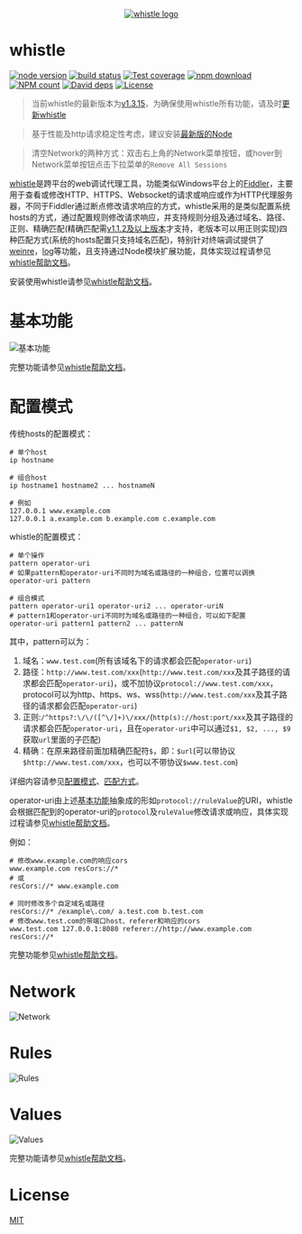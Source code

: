 <p align="center">
  <a href="https://avwo.github.io/whistle/">
    <img alt="whistle logo" src="https://raw.githubusercontent.com/avwo/whistle/master/biz/webui/htdocs/img/whistle.png">
  </a>
</p>


# whistle
[![node version](https://img.shields.io/badge/node.js-%3E=_0.10-green.svg?style=flat-square)](http://nodejs.org/download/)
[![build status](https://img.shields.io/travis/avwo/whistle.svg?style=flat-square)](https://travis-ci.org/avwo/whistle)
[![Test coverage](https://codecov.io/gh/avwo/whistle/branch/master/graph/badge.svg?style=flat-square)](https://codecov.io/gh/avwo/whistle)
[![npm download](https://img.shields.io/npm/dm/whistle.svg?style=flat-square)](https://npmjs.org/package/whistle)
[![NPM count](https://img.shields.io/npm/dt/whistle.svg?style=flat-square)](https://www.npmjs.com/package/whistle)
[![David deps](https://img.shields.io/david/avwo/whistle.svg?style=flat-square)](https://david-dm.org/avwo/whistle)
[![License](https://img.shields.io/npm/l/whistle.svg?style=flat-square)](https://www.npmjs.com/package/whistle)

> 当前whistle的最新版本为[v1.3.15](https://github.com/avwo/whistle/blob/master/CHANGELOG.md#-)，为确保使用whistle所有功能，请及时[更新whistle](https://avwo.github.io/whistle/update.html)

> 基于性能及http请求稳定性考虑，建议安装[最新版的Node](https://nodejs.org/)

> 清空Network的两种方式：双击右上角的Network菜单按钮，或hover到Network菜单按钮点击下拉菜单的`Remove All Sessions`

[whistle](https://github.com/avwo/whistle)是跨平台的web调试代理工具，功能类似Windows平台上的[Fiddler](http://www.telerik.com/fiddler/)，主要用于查看或修改HTTP、HTTPS、Websocket的请求或响应或作为HTTP代理服务器，不同于Fiddler通过断点修改请求响应的方式，whistle采用的是类似配置系统hosts的方式，通过配置规则修改请求响应，并支持规则分组及通过域名、路径、正则、精确匹配(精确匹配需[v1.1.2及以上版本](https://github.com/avwo/whistle/blob/master/CHANGELOG.md#v112)才支持，老版本可以用正则实现)四种匹配方式(系统的hosts配置只支持域名匹配)，特别针对终端调试提供了[weinre](https://avwo.github.io/whistle/rules/weinre.html)，[log](https://avwo.github.io/whistle/rules/log.html)等功能，且支持通过Node模块扩展功能，具体实现过程请参见[whistle帮助文档](https://avwo.github.io/whistle/)。

安装使用whistle请参见[whistle帮助文档](https://avwo.github.io/whistle/install.html)。

# 基本功能
![基本功能](https://raw.githubusercontent.com/avwo/whistleui/master/assets/functions.png)

完整功能请参见[whistle帮助文档](https://avwo.github.io/whistle/rules/)。

# 配置模式
传统hosts的配置模式：

	# 单个host
	ip hostname

	# 组合host
	ip hostname1 hostname2 ... hostnameN

	# 例如
	127.0.0.1 www.example.com
	127.0.0.1 a.example.com b.example.com c.example.com

whistle的配置模式：

	# 单个操作
	pattern operator-uri
	# 如果pattern和operator-uri不同时为域名或路径的一种组合，位置可以调换
	operator-uri pattern

	# 组合模式
	pattern operator-uri1 operator-uri2 ... operator-uriN
	# pattern1和operator-uri不同时为域名或路径的一种组合，可以如下配置
	operator-uri pattern1 pattern2 ... patternN

其中，pattern可以为：

1. 域名：`www.test.com`(所有该域名下的请求都会匹配`operator-uri`)
2. 路径：`http://www.test.com/xxx`(`http://www.test.com/xxx`及其子路径的请求都会匹配`operator-uri`)，或不加协议`protocol://www.test.com/xxx`，protocol可以为http、https、ws、wss(`http://www.test.com/xxx`及其子路径的请求都会匹配`operator-uri`)
3. 正则:`/^https?:\/\/([^\/]+)\/xxx/`(`http(s)://host:port/xxx`及其子路径的请求都会匹配`operator-uri`，且在`operator-uri`中可以通过`$1, $2, ..., $9`获取`url`里面的子匹配)
4. 精确：在原来路径前面加精确匹配符`$`，即：`$url`(可以带协议`$http://www.test.com/xxx`，也可以不带协议`$www.test.com`)

详细内容请参见[配置模式](https://avwo.github.io/whistle/mode.html)、[匹配方式](https://avwo.github.io/whistle/pattern.html)。

operator-uri由上述[基本功能](#基本功能)抽象成的形如`protocol://ruleValue`的URI，whistle会根据匹配到的operator-uri的`protocol`及`ruleValue`修改请求或响应，具体实现过程请参见[whistle帮助文档](https://avwo.github.io/whistle/)。

例如：
	
	# 修改www.example.com的响应cors
	www.example.com resCors://*
	# 或
	resCors://* www.example.com

	# 同时修改多个自定域名或路径
	resCors://* /example\.com/ a.test.com b.test.com
	# 修改www.test.com的带端口host、referer和响应的cors
	www.test.com 127.0.0.1:8080 referer://http://www.example.com resCors://*


完整功能参见[whistle帮助文档](https://avwo.github.io/whistle/)。

# Network

![Network](https://raw.githubusercontent.com/avwo/whistleui/master/img/network.gif)

# Rules
![Rules](https://raw.githubusercontent.com/avwo/whistleui/master/img/rules.gif)

# Values
![Values](https://raw.githubusercontent.com/avwo/whistleui/master/img/values.gif)

完整功能请参见[whistle帮助文档](https://avwo.github.io/whistle/)。

# License
[MIT](https://github.com/avwo/whistle/blob/master/LICENSE)
